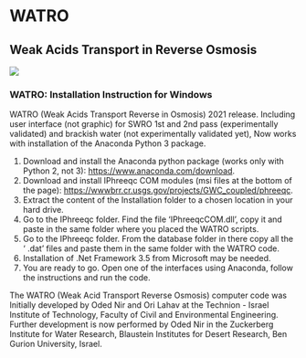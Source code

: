 # WATRO

## Weak Acids Transport in Reverse Osmosis

<img src= https://github.com/Nir-Water-Lab/WATRO_1/blob/main/watro_1.2_install/WATRO_1.2_Install/Watro%20pic.PNG>

### WATRO: Installation Instruction for Windows
WATRO (Weak Acids Transport Reverse in Osmosis) 2021 release. Including user 
interface (not graphic) for SWRO 1st and 2nd pass (experimentally validated) and 
brackish water (not experimentally validated yet), Now works with installation of 
the Anaconda Python 3 package.

1. Download and install the Anaconda python package (works only with Python 
2, not 3): https://www.anaconda.com/download.
2. Download and install IPhreeqc COM modules (msi files at the bottom of the 
page): https://wwwbrr.cr.usgs.gov/projects/GWC_coupled/phreeqc.
3. Extract the content of the Installation folder to a chosen location in your hard 
drive.
4. Go to the IPhreeqc folder. Find the file ‘IPhreeqcCOM.dll’, copy it and paste in 
the same folder where you placed the WATRO scripts.
5. Go to the IPhreeqc folder. From the database folder in there copy all the ‘ .dat’ 
files and paste them in the same folder with the WATRO code.
6. Installation of .Net Framework 3.5 from Microsoft may be needed.
7. You are ready to go. Open one of the interfaces using Anaconda, follow the 
instructions and run the code.

The WATRO (Weak Acid Transport Reverse Osmosis) computer code was Initially 
developed by Oded Nir and Ori Lahav at the Technion - Israel Institute of 
Technology, Faculty of Civil and Environmental Engineering. Further development 
is now performed by Oded Nir in the Zuckerberg Institute for Water Research, 
Blaustein Institutes for Desert Research, Ben Gurion University, Israel.

